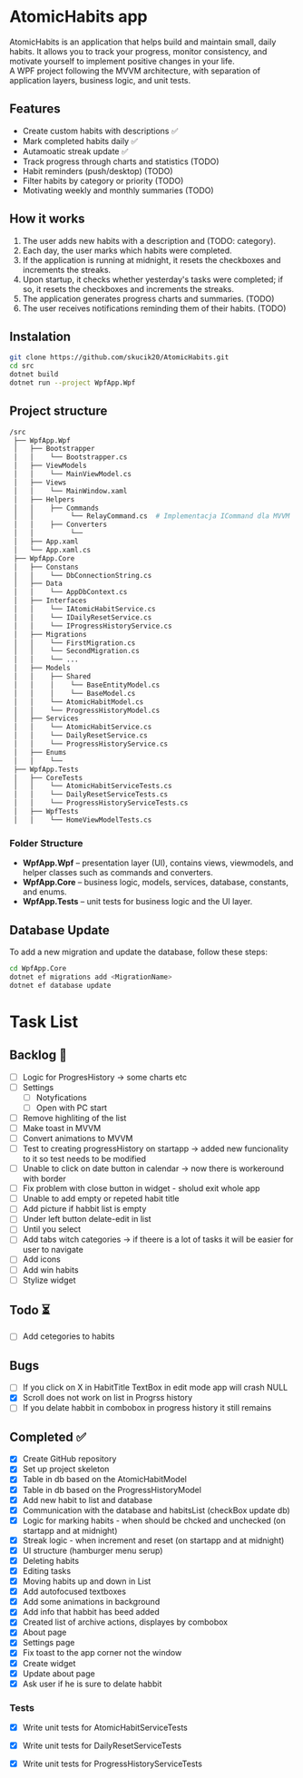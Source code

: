 ﻿# AtomicHabits app

AtomicHabits is an application that helps build and maintain small, daily habits. It allows you to track your progress, monitor consistency, and motivate yourself to implement positive changes in your life.  
A WPF project following the MVVM architecture, with separation of application layers, business logic, and unit tests.

## Features

- Create custom habits with descriptions ✅
- Mark completed habits daily ✅
- Autamoatic streak update ✅
- Track progress through charts and statistics (TODO)
- Habit reminders (push/desktop) (TODO)
- Filter habits by category or priority (TODO)
- Motivating weekly and monthly summaries (TODO)

## How it works

1. The user adds new habits with a description and (TODO: category).
2. Each day, the user marks which habits were completed. 
3. If the application is running at midnight, it resets the checkboxes and increments the streaks.
4. Upon startup, it checks whether yesterday's tasks were completed; if so, it resets the checkboxes and increments the streaks.
5. The application generates progress charts and summaries. (TODO)
6. The user receives notifications reminding them of their habits. (TODO)

## Instalation

```bash
git clone https://github.com/skucik20/AtomicHabits.git
cd src
dotnet build
dotnet run --project WpfApp.Wpf
```

## Project structure

```bash
/src
 ├── WpfApp.Wpf
 │   ├── Bootstrapper
 │   │    └── Bootstrapper.cs
 │   ├── ViewModels
 │   │    └── MainViewModel.cs
 │   ├── Views
 │   │    └── MainWindow.xaml
 │   ├── Helpers
 │   │    ├── Commands
 │   │		   └── RelayCommand.cs  # Implementacja ICommand dla MVVM
 │   │    ├── Converters
 │   │		   └── 
 │   ├── App.xaml
 │   └── App.xaml.cs
 ├── WpfApp.Core
 │   ├── Constans
 │   │    └── DbConnectionString.cs
 │   ├── Data
 │   │    └── AppDbContext.cs
 │   ├── Interfaces
 │   │    └── IAtomicHabitService.cs
 │   │    └── IDailyResetService.cs
 │   │    └── IProgressHistoryService.cs
 │   ├── Migrations
 │   │    └── FirstMigration.cs
 │   │    └── SecondMigration.cs
 │   │    └── ...
 │   ├── Models
 │   │    ├── Shared
 │   │    │    └── BaseEntityModel.cs
 │   │    │    └── BaseModel.cs
 │   │    └── AtomicHabitModel.cs
 │   │    └── ProgressHistoryModel.cs
 │   ├── Services
 │   │    └── AtomicHabitService.cs
 │   │    └── DailyResetService.cs
 │   │    └── ProgressHistoryService.cs
 │   ├── Enums
 │   │    └── 
 ├── WpfApp.Tests
 │   ├── CoreTests
 │   │    └── AtomicHabitServiceTests.cs
 │   │    └── DailyResetServiceTests.cs
 │   │    └── ProgressHistoryServiceTests.cs
 │   ├── WpfTests
 │   │    └── HomeViewModelTests.cs
```

### Folder Structure

- **WpfApp.Wpf** – presentation layer (UI), contains views, viewmodels, and helper classes such as commands and converters.
- **WpfApp.Core** – business logic, models, services, database, constants, and enums.
- **WpfApp.Tests** – unit tests for business logic and the UI layer.

## Database Update

To add a new migration and update the database, follow these steps:

```bash
cd WpfApp.Core
dotnet ef migrations add <MigrationName>
dotnet ef database update
```

# Task List

## Backlog 📌

- [ ] Logic for ProgresHistory -> some charts etc
- [ ] Settings
	- [ ] Notyfications
	- [ ] Open with PC start
- [ ] Remove highliting of the list
- [ ] Make toast in MVVM
- [ ] Convert animations to MVVM
- [ ] Test to creating progressHistory on startapp -> added new funcionality to it so test needs to be modified
- [ ] Unable to click on date button in calendar -> now there is workeround with border
- [ ] Fix problem with close button in widget - sholud exit whole app
- [ ] Unable to add empty or repeted habit title
- [ ] Add picture if habbit list is empty
- [ ] Under left button delate-edit in list
- [ ] Until you select 
- [ ] Add tabs witch categories -> if theere is a lot of tasks it will be easier for user to navigate
- [ ] Add icons
- [ ] Add win habits
- [ ] Stylize widget 

## Todo ⏳

- [ ] Add cetegories to habits


## Bugs

- [ ] If you click on X in HabitTitle TextBox in edit mode app will crash NULL
- [x] Scroll does not work on list in Progrss history
- [ ] If you delate habbit in combobox in progress history it still remains

## Completed ✅ 
- [x] Create GitHub repository
- [x] Set up project skeleton
- [x] Table in db based on the AtomicHabitModel
- [x] Table in db based on the ProgressHistoryModel
- [x] Add new habit to list and database
- [x] Communication with the database and habitsList (checkBox update db)
- [x] Logic for marking habits - when should be chcked and unchecked (on startapp and at midnight)
- [x] Streak logic - when increment and reset (on startapp and at midnight)
- [x] UI structure (hamburger menu serup)
- [x] Deleting habits 
- [x] Editing tasks
- [x] Moving habits up and down in List
- [x] Add autofocused textboxes
- [x] Add some animations in background
- [x] Add info that habbit has beed added
- [x] Created list of archive actions, displayes by combobox
- [x] About page
- [x] Settings page
- [x] Fix toast to the app corner not the window
- [x] Create widget 
- [x] Update about page
- [x] Ask user if he is sure to delate habbit

### Tests
- [x] Write unit tests for AtomicHabitServiceTests
- [x] Write unit tests for DailyResetServiceTests
- [x] Write unit tests for ProgressHistoryServiceTests

